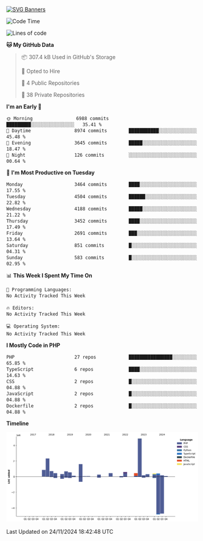 [![SVG Banners](https://svg-banners.vercel.app/api?type=glitch&text1=Gere_Lajos%F0%9F%92%BB&width=800&height=400)](https://github.com/Akshay090/svg-banners)

<!--START_SECTION:waka-->
![Code Time](http://img.shields.io/badge/Code%20Time-1%2C960%20hrs%208%20mins-blue)

![Lines of code](https://img.shields.io/badge/From%20Hello%20World%20I%27ve%20Written-15.7%20million%20lines%20of%20code-blue)

**🐱 My GitHub Data** 

> 📦 307.4 kB Used in GitHub's Storage 
 > 
> 💼 Opted to Hire
 > 
> 📜 4 Public Repositories 
 > 
> 🔑 38 Private Repositories 
 > 
**I'm an Early 🐤** 

```text
🌞 Morning                6988 commits        █████████░░░░░░░░░░░░░░░░   35.41 % 
🌆 Daytime                8974 commits        ███████████░░░░░░░░░░░░░░   45.48 % 
🌃 Evening                3645 commits        █████░░░░░░░░░░░░░░░░░░░░   18.47 % 
🌙 Night                  126 commits         ░░░░░░░░░░░░░░░░░░░░░░░░░   00.64 % 
```
📅 **I'm Most Productive on Tuesday** 

```text
Monday                   3464 commits        ████░░░░░░░░░░░░░░░░░░░░░   17.55 % 
Tuesday                  4504 commits        ██████░░░░░░░░░░░░░░░░░░░   22.82 % 
Wednesday                4188 commits        █████░░░░░░░░░░░░░░░░░░░░   21.22 % 
Thursday                 3452 commits        ████░░░░░░░░░░░░░░░░░░░░░   17.49 % 
Friday                   2691 commits        ███░░░░░░░░░░░░░░░░░░░░░░   13.64 % 
Saturday                 851 commits         █░░░░░░░░░░░░░░░░░░░░░░░░   04.31 % 
Sunday                   583 commits         █░░░░░░░░░░░░░░░░░░░░░░░░   02.95 % 
```


📊 **This Week I Spent My Time On** 

```text
💬 Programming Languages: 
No Activity Tracked This Week

🔥 Editors: 
No Activity Tracked This Week

💻 Operating System: 
No Activity Tracked This Week
```

**I Mostly Code in PHP** 

```text
PHP                      27 repos            ████████████████░░░░░░░░░   65.85 % 
TypeScript               6 repos             ████░░░░░░░░░░░░░░░░░░░░░   14.63 % 
CSS                      2 repos             █░░░░░░░░░░░░░░░░░░░░░░░░   04.88 % 
JavaScript               2 repos             █░░░░░░░░░░░░░░░░░░░░░░░░   04.88 % 
Dockerfile               2 repos             █░░░░░░░░░░░░░░░░░░░░░░░░   04.88 % 
```



**Timeline**

![Lines of Code chart](https://raw.githubusercontent.com/gere-lajos/gere-lajos/main/assets/bar_graph.png)


 Last Updated on 24/11/2024 18:42:48 UTC
<!--END_SECTION:waka-->
